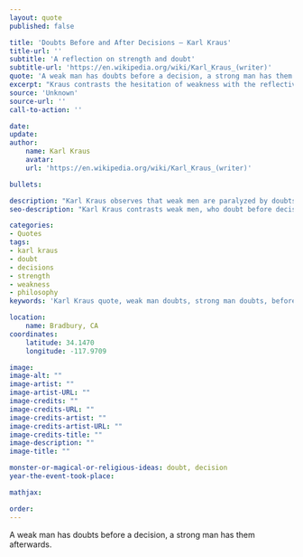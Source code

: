 ```yaml
---
layout: quote
published: false

title: 'Doubts Before and After Decisions – Karl Kraus'
title-url: ''
subtitle: 'A reflection on strength and doubt'
subtitle-url: 'https://en.wikipedia.org/wiki/Karl_Kraus_(writer)'
quote: 'A weak man has doubts before a decision, a strong man has them afterwards.'
excerpt: "Kraus contrasts the hesitation of weakness with the reflective doubts that follow strong action."
source: 'Unknown'
source-url: ''
call-to-action: ''

date: 
update:
author:
    name: Karl Kraus
    avatar: 
    url: 'https://en.wikipedia.org/wiki/Karl_Kraus_(writer)'

bullets:

description: "Karl Kraus observes that weak men are paralyzed by doubts before acting, while strong men reflect critically on their choices afterward."
seo-description: "Karl Kraus contrasts weak men, who doubt before decisions, with strong men, who wrestle with doubt only after acting."

categories:
- Quotes
tags:
- karl kraus
- doubt
- decisions
- strength
- weakness
- philosophy
keywords: 'Karl Kraus quote, weak man doubts, strong man doubts, before and after decisions, strength and weakness, philosophy of doubt, Karl Kraus aphorism'

location:
    name: Bradbury, CA
coordinates:
    latitude: 34.1470
    longitude: -117.9709

image:
image-alt: ""
image-artist: ""
image-artist-URL: ""
image-credits: ""
image-credits-URL: ""
image-credits-artist: ""
image-credits-artist-URL: ""
image-credits-title: ""
image-description: ""
image-title: ""

monster-or-magical-or-religious-ideas: doubt, decision
year-the-event-took-place: 

mathjax: 

order: 
---
```

A weak man has doubts before a decision, a strong man has them afterwards.